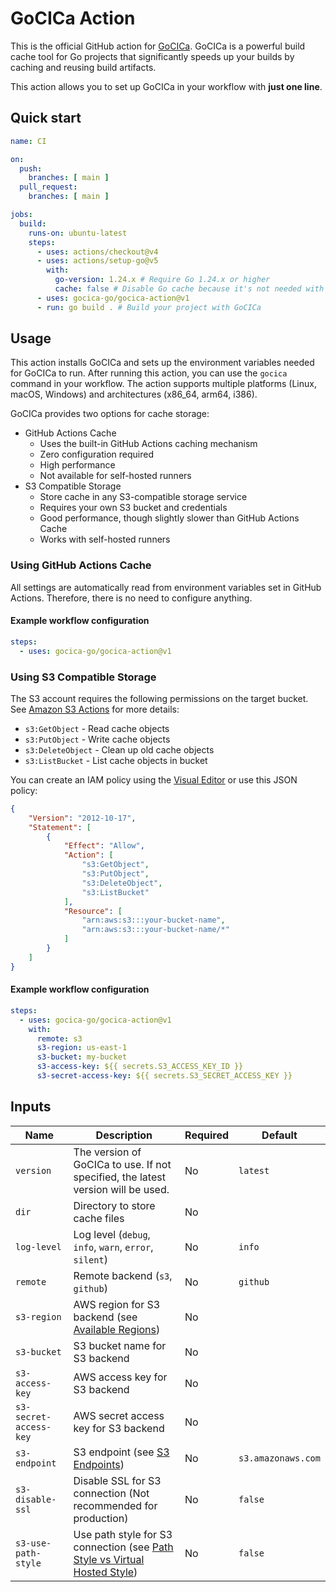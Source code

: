 # GoCICa Action

This is the official GitHub action for [GoCICa](https://github.com/gocica-go/gocica). GoCICa is a powerful build cache tool for Go projects that significantly speeds up your builds by caching and reusing build artifacts.

This action allows you to set up GoCICa in your workflow with **just one line**.

## Quick start

```yaml
name: CI

on:
  push:
    branches: [ main ]
  pull_request:
    branches: [ main ]

jobs:
  build:
    runs-on: ubuntu-latest
    steps:
      - uses: actions/checkout@v4
      - uses: actions/setup-go@v5
        with:
          go-version: 1.24.x # Require Go 1.24.x or higher
          cache: false # Disable Go cache because it's not needed with GoCICa
      - uses: gocica-go/gocica-action@v1
      - run: go build . # Build your project with GoCICa
```

## Usage

This action installs GoCICa and sets up the environment variables needed for GoCICa to run. After running this action, you can use the `gocica` command in your workflow.
The action supports multiple platforms (Linux, macOS, Windows) and architectures (x86_64, arm64, i386).

GoCICa provides two options for cache storage:
- GitHub Actions Cache
  - Uses the built-in GitHub Actions caching mechanism
  - Zero configuration required
  - High performance
  - Not available for self-hosted runners
- S3 Compatible Storage
  - Store cache in any S3-compatible storage service
  - Requires your own S3 bucket and credentials
  - Good performance, though slightly slower than GitHub Actions Cache
  - Works with self-hosted runners

### Using GitHub Actions Cache

All settings are automatically read from environment variables set in GitHub Actions.
Therefore, there is no need to configure anything.

#### Example workflow configuration
```yaml
steps:
  - uses: gocica-go/gocica-action@v1
```

### Using S3 Compatible Storage

The S3 account requires the following permissions on the target bucket. See [Amazon S3 Actions](https://docs.aws.amazon.com/IAM/latest/UserGuide/list_amazons3.html#amazons3-actions-as-permissions) for more details:
- `s3:GetObject` - Read cache objects
- `s3:PutObject` - Write cache objects
- `s3:DeleteObject` - Clean up old cache objects
- `s3:ListBucket` - List cache objects in bucket

You can create an IAM policy using the [Visual Editor](https://docs.aws.amazon.com/IAM/latest/UserGuide/access_policies_create-console.html) or use this JSON policy:

```json
{
    "Version": "2012-10-17",
    "Statement": [
        {
            "Effect": "Allow",
            "Action": [
                "s3:GetObject",
                "s3:PutObject",
                "s3:DeleteObject",
                "s3:ListBucket"
            ],
            "Resource": [
                "arn:aws:s3:::your-bucket-name",
                "arn:aws:s3:::your-bucket-name/*"
            ]
        }
    ]
}
```

#### Example workflow configuration
```yaml
steps:
  - uses: gocica-go/gocica-action@v1
    with:
      remote: s3
      s3-region: us-east-1
      s3-bucket: my-bucket
      s3-access-key: ${{ secrets.S3_ACCESS_KEY_ID }}
      s3-secret-access-key: ${{ secrets.S3_SECRET_ACCESS_KEY }}
```

## Inputs

| Name | Description | Required | Default |
|------|-------------|----------|---------|
| `version` | The version of GoCICa to use. If not specified, the latest version will be used. | No | `latest` |
| `dir` | Directory to store cache files | No | |
| `log-level` | Log level (`debug`, `info`, `warn`, `error`, `silent`) | No | `info` |
| `remote` | Remote backend (`s3`, `github`) | No | `github` |
| `s3-region` | AWS region for S3 backend (see [Available Regions](https://docs.aws.amazon.com/general/latest/gr/s3.html)) | No | |
| `s3-bucket` | S3 bucket name for S3 backend | No | |
| `s3-access-key` | AWS access key for S3 backend | No | |
| `s3-secret-access-key` | AWS secret access key for S3 backend | No | |
| `s3-endpoint` | S3 endpoint (see [S3 Endpoints](https://docs.aws.amazon.com/general/latest/gr/s3.html)) | No | `s3.amazonaws.com` |
| `s3-disable-ssl` | Disable SSL for S3 connection (Not recommended for production) | No | `false` |
| `s3-use-path-style` | Use path style for S3 connection (see [Path Style vs Virtual Hosted Style](https://docs.aws.amazon.com/AmazonS3/latest/userguide/VirtualHosting.html)) | No | `false` |
